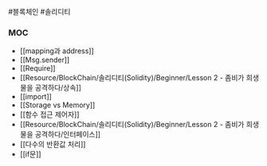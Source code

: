 ---
---

#블록체인 #솔리디티 

### MOC
+ [[mapping과 address]]
+ [[Msg.sender]]
+ [[Require]]
+ [[Resource/BlockChain/솔리디티(Solidity)/Beginner/Lesson 2 - 좀비가 희생물을 공격하다/상속]]
+ [[import]]
+ [[Storage vs Memory]]
+ [[함수 접근 제어자]]
+ [[Resource/BlockChain/솔리디티(Solidity)/Beginner/Lesson 2 - 좀비가 희생물을 공격하다/인터페이스]]
+ [[다수의 반환값 처리]]
+ [[if문]]
